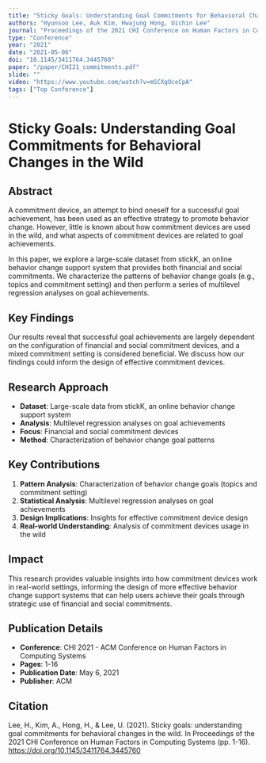 ```yaml
---
title: "Sticky Goals: Understanding Goal Commitments for Behavioral Changes in the Wild"
authors: "Hyunsoo Lee, Auk Kim, Hwajung Hong, Uichin Lee"
journal: "Proceedings of the 2021 CHI Conference on Human Factors in Computing Systems"
type: "Conference"
year: "2021"
date: "2021-05-06"
doi: "10.1145/3411764.3445760"
paper: "/paper/CHI21_commitments.pdf"
slide: ""
video: "https://www.youtube.com/watch?v=mSCXgOceCpA"
tags: ["Top Conference"]
---
```


# Sticky Goals: Understanding Goal Commitments for Behavioral Changes in the Wild

## Abstract

A commitment device, an attempt to bind oneself for a successful goal achievement, has been used as an effective strategy to promote behavior change. However, little is known about how commitment devices are used in the wild, and what aspects of commitment devices are related to goal achievements.

In this paper, we explore a large-scale dataset from stickK, an online behavior change support system that provides both financial and social commitments. We characterize the patterns of behavior change goals (e.g., topics and commitment setting) and then perform a series of multilevel regression analyses on goal achievements.

## Key Findings

Our results reveal that successful goal achievements are largely dependent on the configuration of financial and social commitment devices, and a mixed commitment setting is considered beneficial. We discuss how our findings could inform the design of effective commitment devices.

## Research Approach

- **Dataset**: Large-scale data from stickK, an online behavior change support system
- **Analysis**: Multilevel regression analyses on goal achievements
- **Focus**: Financial and social commitment devices
- **Method**: Characterization of behavior change goal patterns

## Key Contributions

1. **Pattern Analysis**: Characterization of behavior change goals (topics and commitment setting)
2. **Statistical Analysis**: Multilevel regression analyses on goal achievements
3. **Design Implications**: Insights for effective commitment device design
4. **Real-world Understanding**: Analysis of commitment devices usage in the wild

## Impact

This research provides valuable insights into how commitment devices work in real-world settings, informing the design of more effective behavior change support systems that can help users achieve their goals through strategic use of financial and social commitments.

## Publication Details

- **Conference**: CHI 2021 - ACM Conference on Human Factors in Computing Systems
- **Pages**: 1-16
- **Publication Date**: May 6, 2021
- **Publisher**: ACM

## Citation

Lee, H., Kim, A., Hong, H., & Lee, U. (2021). Sticky goals: understanding goal commitments for behavioral changes in the wild. In Proceedings of the 2021 CHI Conference on Human Factors in Computing Systems (pp. 1-16). https://doi.org/10.1145/3411764.3445760 